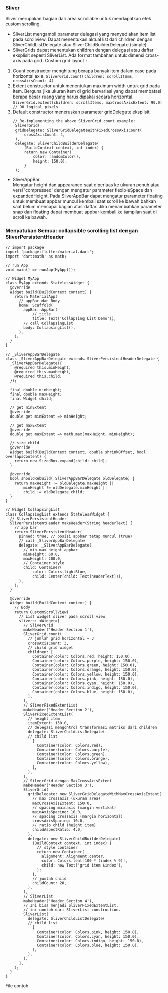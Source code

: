 ### Sliver
Sliver merupakan bagian dari area scrollable untuk mendapatkan efek custom scrolling.
- SliverList mengambil parameter delegasi yang menyediakan item list pada scrollview. 
Dapat menentukan aktual list dari children dengan SliverChildListDelegate atau SliverChildBuilderDelegate (simple).
- SliverGrids dapat menentukan children dengan delegasi atau daftar eksplisit seperti SliverList. 
Ada format tambahan untuk dimensi cross-axis pada grid. 
Custom grid layout :
1. Count constructor menghitung berapa banyak item dalam case pada horizontal axis.
   `SliverGrid.count(children: scrollItems, crossAxisCount: 4)`
2. Extent constructor untuk menentukan maximum width untuk grid pada item. 
   Berguna jika ukuran item di grid bervariasi yang dapat membatasi berapa besar ruang yang harus dipakai secara horizontal. 
   `SliverGrid.extent(children: scrollItems, maxCrossAxisExtent: 90.0) // 90 logical pixels`
3. Default constructor meneruskan parameter gridDelegate eksplisit.
   ```
   // Re-implementing the above SliverGrid.count example:
    SliverGrid(
    gridDelegate: SliverGridDelegateWithFixedCrossAxisCount(
        crossAxisCount: 4,
    ),
    delegate: SliverChildBuilderDelegate(
        (BuildContext context, int index) {
        return new Container(
            color: randomColor(),
            height: 150.0);
        }
    );
   ```
- SliverAppBar\
  Mengatur height dan appearance saat diperluas ke ukuran penuh atau 
  versi 'compressed' dengan mengatur parameter flexibleSpace dan expandedHeight. 
  Pada SliverAppBar dapat mengatur parameter floating untuk membuat appbar muncul kembali 
  saat scroll ke bawah bahkan saat belum mencapai bagian atas daftar. 
  Jika menambahkan parameter snap dan floating dapat membuat appbar kembali ke tampilan saat di scroll ke bawah. 
### Menyatukan Semua: collapsible scrolling list dengan SliverPersistentHeader
```
// import package
import 'package:flutter/material.dart';
import 'dart:math' as math;

// run App
void main() => runApp(MyApp());

// Widget MyApp
class MyApp extends StatelessWidget {
  @override
  Widget build(BuildContext context) {
    return MaterialApp(
      // appBar dan Body
      home: Scaffold(
        appBar: AppBar(
            // title
            title: Text('Collapsing List Demo')),
        // call CollapsingList
        body: CollapsingList(),
      ),
    );
  }
}

// _SliverAppBarDelegate
class _SliverAppBarDelegate extends SliverPersistentHeaderDelegate {
  _SliverAppBarDelegate({
    @required this.minHeight,
    @required this.maxHeight,
    @required this.child,
  });

  final double minHeight;
  final double maxHeight;
  final Widget child;

  // get minExtent
  @override
  double get minExtent => minHeight;

  // get maxExtent
  @override
  double get maxExtent => math.max(maxHeight, minHeight);

  // size child
  @override
  Widget build(BuildContext context, double shrinkOffset, bool overlapsContent) {
    return new SizedBox.expand(child: child);
  }

  @override
  bool shouldRebuild(_SliverAppBarDelegate oldDelegate) {
    return maxHeight != oldDelegate.maxHeight ||
        minHeight != oldDelegate.minHeight ||
        child != oldDelegate.child;
  }
}

// Widget CollapsingList
class CollapsingList extends StatelessWidget {
  // SliverPersistentHeader
  SliverPersistentHeader makeHeader(String headerText) {
    // app bar
    return SliverPersistentHeader(
      pinned: true, // posisi appbar tetap muncul (true)
      // call _SliverAppBarDelegate
      delegate: _SliverAppBarDelegate(
        // min max height appbar
        minHeight: 60.0,
        maxHeight: 200.0,
        // Container style
        child: Container(
            color: Colors.lightBlue, 
            child: Center(child: Text(headerText))),
      ),
    );
  }

  @override
  Widget build(BuildContext context) {
    // Body
    return CustomScrollView(
      // List widget sliver pada scroll view
      slivers: <Widget>[
        // SliverGrid
        makeHeader('Header Section 1'),
        SliverGrid.count(
          // jumlah grid horizontal = 3
          crossAxisCount: 3,
          // child grid widget
          children: [
            Container(color: Colors.red, height: 150.0),
            Container(color: Colors.purple, height: 150.0),
            Container(color: Colors.green, height: 150.0),
            Container(color: Colors.orange, height: 150.0),
            Container(color: Colors.yellow, height: 150.0),
            Container(color: Colors.pink, height: 150.0),
            Container(color: Colors.cyan, height: 150.0),
            Container(color: Colors.indigo, height: 150.0),
            Container(color: Colors.blue, height: 150.0),
          ],
        ),
        // SliverFixedExtentList
        makeHeader('Header Section 2'),
        SliverFixedExtentList(
          // height item
          itemExtent: 150.0,
          // delegasi mengontrol transformasi matriks dari children
          delegate: SliverChildListDelegate(
          // child list
            [
              Container(color: Colors.red),
              Container(color: Colors.purple),
              Container(color: Colors.green),
              Container(color: Colors.orange),
              Container(color: Colors.yellow),
            ],
          ),
        ),
        // SilverGrid dengan MaxCrossAxisExtent
        makeHeader('Header Section 3'),
        SliverGrid(
          gridDelegate: new SliverGridDelegateWithMaxCrossAxisExtent(
            // max crossaxis (ukuran area)
            maxCrossAxisExtent: 150.0,
            // spacing mainaxis (margin vertikal)
            mainAxisSpacing: 10.0,
            // spacing crossaxis (margin horizontal)
            crossAxisSpacing: 10.0,
            // ratio child (height item)
            childAspectRatio: 4.0,
          ),
          delegate: new SliverChildBuilderDelegate(
            (BuildContext context, int index) {
              // style container
              return new Container(
                alignment: Alignment.center,
                color: Colors.teal[100 * (index % 9)],
                child: new Text('grid item $index'),
              );
            },
            // jumlah child
            childCount: 20,
          ),
        ),
        // SliverList
        makeHeader('Header Section 4'),
        // Ini bisa menjadi SliverFixedExtentList.
        // ini contoh dari SliverList construction.
        SliverList(
          delegate: SliverChildListDelegate(
          // child list
            [
              Container(color: Colors.pink, height: 150.0),
              Container(color: Colors.cyan, height: 150.0),
              Container(color: Colors.indigo, height: 150.0),
              Container(color: Colors.blue, height: 150.0),
            ],
          ),
        ),
      ],
    );
  }
}
```
File contoh []()

